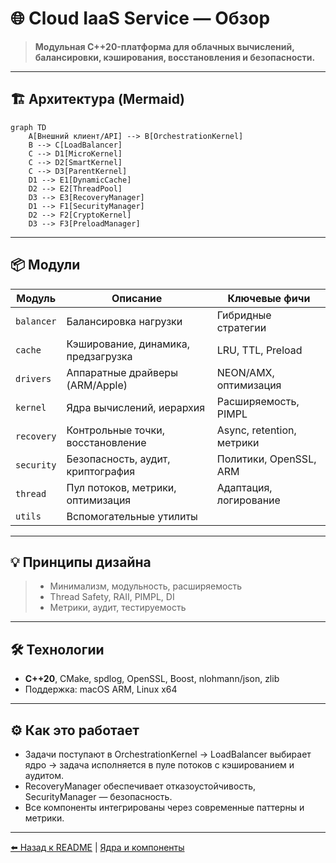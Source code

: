 # 🌐 Cloud IaaS Service — Обзор

> **Модульная C++20-платформа для облачных вычислений, балансировки, кэширования, восстановления и безопасности.**

---

## 🏗️ Архитектура (Mermaid)

```mermaid
graph TD
    A[Внешний клиент/API] --> B[OrchestrationKernel]
    B --> C[LoadBalancer]
    C --> D1[MicroKernel]
    C --> D2[SmartKernel]
    C --> D3[ParentKernel]
    D1 --> E1[DynamicCache]
    D2 --> E2[ThreadPool]
    D3 --> E3[RecoveryManager]
    D1 --> F1[SecurityManager]
    D2 --> F2[CryptoKernel]
    D3 --> F3[PreloadManager]
```

---

## 📦 Модули

| Модуль         | Описание                                   | Ключевые фичи           |
|----------------|--------------------------------------------|-------------------------|
| `balancer`     | Балансировка нагрузки                      | Гибридные стратегии     |
| `cache`        | Кэширование, динамика, предзагрузка        | LRU, TTL, Preload       |
| `drivers`      | Аппаратные драйверы (ARM/Apple)            | NEON/AMX, оптимизация   |
| `kernel`       | Ядра вычислений, иерархия                  | Расширяемость, PIMPL    |
| `recovery`     | Контрольные точки, восстановление          | Async, retention, метрики|
| `security`     | Безопасность, аудит, криптография          | Политики, OpenSSL, ARM  |
| `thread`       | Пул потоков, метрики, оптимизация          | Адаптация, логирование  |
| `utils`        | Вспомогательные утилиты                    |                         |

---

## 💡 Принципы дизайна

> - Минимализм, модульность, расширяемость
> - Thread Safety, RAII, PIMPL, DI
> - Метрики, аудит, тестируемость

---

## 🛠️ Технологии

- **C++20**, CMake, spdlog, OpenSSL, Boost, nlohmann/json, zlib
- Поддержка: macOS ARM, Linux x64

---

## ⚙️ Как это работает

- Задачи поступают в OrchestrationKernel → LoadBalancer выбирает ядро → задача исполняется в пуле потоков с кэшированием и аудитом.
- RecoveryManager обеспечивает отказоустойчивость, SecurityManager — безопасность.
- Все компоненты интегрированы через современные паттерны и метрики.

---

[⬅️ Назад к README](./README.md) | [Ядра и компоненты](./KERNELS_AND_COMPONENTS.md) 